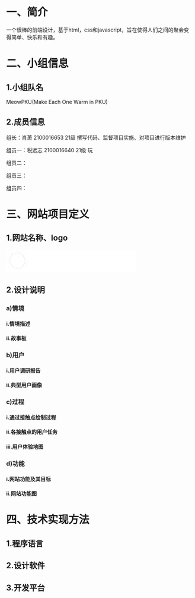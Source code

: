 # 一、简介
一个很棒的前端设计，基于html，css和javascript，旨在使得人们之间的聚会变得简单、快乐和有趣。

# 二、小组信息
## 1.小组队名
MeowPKU(Make Each One Warm in PKU)

## 2.成员信息
组长：肖萧 2100016653 21级 撰写代码、监督项目实施、对项目进行版本维护

组员一：税远志 2100016640 21级 玩

组员二：

组员三：

组员四：

# 三、网站项目定义
## 1.网站名称、logo
![](./.demo/logo.png)

## 2.设计说明
### a)情境
#### i.情境描述
#### ii.故事板

### b)用户
#### i.用户调研报告
#### ii.典型用户画像

### c)过程
#### i.通过接触点绘制过程
#### ii.各接触点的用户任务
#### iii.用户体验地图

### d)功能
#### i.网站功能及其目标
#### ii.网站功能图

# 四、技术实现方法
## 1.程序语言

## 2.设计软件

## 3.开发平台
